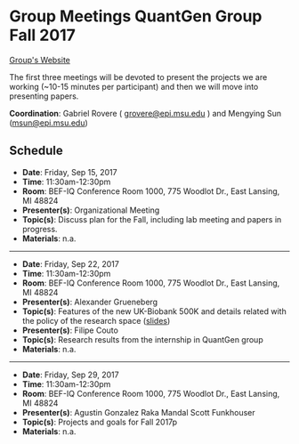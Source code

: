 # Group Meetings QuantGen Group Fall 2017

[Group's Website](http://quantgen.github.io/)

The first three meetings will be devoted to present the projects we are working (~10-15 minutes per participant) and then we will move into presenting
papers.


**Coordination**: Gabriel Rovere ( grovere@epi.msu.edu )  and Mengying Sun (msun@epi.msu.edu) 


## Schedule

 * **Date**: Friday, Sep 15, 2017
 * **Time**: 11:30am-12:30pm
 * **Room**: BEF-IQ Conference Room 1000, 775 Woodlot Dr., East Lansing, MI  48824
 * **Presenter(s)**: Organizational Meeting
 * **Topic(s)**: Discuss plan for the Fall, including lab meeting and papers in progress.
 * **Materials**: n.a.

---


 * **Date**: Friday, Sep 22, 2017
 * **Time**: 11:30am-12:30pm
 * **Room**: BEF-IQ Conference Room 1000, 775 Woodlot Dr., East Lansing, MI  48824
 * **Presenter(s)**: Alexander Grueneberg
 * **Topic(s)**: Features of the new UK-Biobank 500K and details related with the policy of the research space ([slides](https://slides.agrueneberg.info/2017-09-22-hpcc-ukb.html))
 * **Presenter(s)**: Filipe Couto
 * **Topic(s)**: Research results from the internship in QuantGen group 
 * **Materials**: n.a.

---
* **Date**: Friday, Sep 29, 2017
 * **Time**: 11:30am-12:30pm
 * **Room**: BEF-IQ Conference Room 1000, 775 Woodlot Dr., East Lansing, MI  48824
 * **Presenter(s)**: Agustin Gonzalez
                     Raka Mandal
                     Scott Funkhouser
 * **Topic(s)**: Projects and goals for Fall 2017p 
 * **Materials**: n.a.
